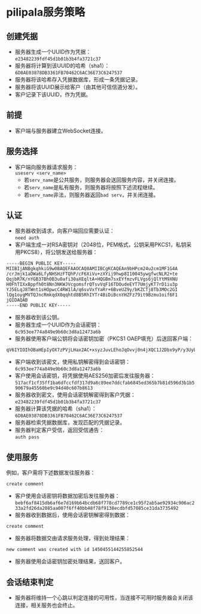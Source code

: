 # pilipala服务策略

## 创建凭据

* 服务器生成一个UUID作为凭据：  
`e23482239fdf45d1b01b3b4fa3721c37`
* 服务器将计算到该UUID的哈希（sha1）：  
`6D8AE03878DB3361FB70462C6AC36E73C6247537`
* 服务器将该哈希存入凭据数据库，形成一条凭据记录。
* 服务器将该UUID展示给客户（由其他可信信道分发）。
* 客户记录下该UUID，作为凭据。

## 前提

* 客户端与服务器建立WebSocket连接。

## 服务选择

* 客户端向服务器请求服务：  
`useserv <serv_name>`
  * 若`serv_name`是公共服务，则服务器会送回服务内容，并关闭连接。
  * 若`serv_name`是私有服务，则服务器将按照下述流程继续。
  * 若`serv_name`非法，则服务器返回`bad serv`，并关闭连接。

## 认证

* 服务器收到请求，向客户端回应需要认证：  
`need auth`
* 客户端生成一对RSA密钥对（2048位，PEM格式，公钥采用PKCS1，私钥采用PKCS8），将公钥发送给服务器：

```text
-----BEGIN PUBLIC KEY-----
MIIBIjANBgkqhkiG9w0BAQEFAAOCAQ8AMIIBCgKCAQEAn9bHPcm24u2cm1MF1G4A
/crJmjk1aDWa6LfyNHSHzFTQhP/cF6XiVu+zXYij9hwp8I10045ywgfwcNLR2+te
QqjbR7K/nYGB37Bh0B3u0afi30aXEqltA+HQGBm7sxEYfmzvFLVgs6jQlYtM9XNU
H0FhTIXxBppfh0t8Nn3NKWJVcgomsfrQTsvVqF16TDOudeEYT7UmjyKT7rD1iu3p
YJ5ELqJ8TWnt1sHOpwcC4RW1lA/q6svVxfYaRr+6BveUZ9y/bKZCTj8Tb3MOc2GI
lQg1oygMVTQJncRmkqdX0qqhtd8B5RhIYTr4BiDiBcnYHZFz79it9Bzmu1oif6F1
jQIDAQAB
-----END PUBLIC KEY-----
```

* 服务器收到该公钥。
* 服务器生成一个UUID作为会话密钥：  
`6c953ee774a849e9b60c3d8a12473a6b`
* 服务器使用客户端公钥将会话密钥加密（PKCS1 OAEP填充）后送回客户端：

```text
qV6IYIOIhOBaHEpIyOX7zPVjLHax2AC+xsyzJuvLEhoJqOvvj0n4jXQC1J2Dbx9yP/y3UybccSbXj7ut+EW0UORC6rA3sMA/R+p2F5hlgJhPdzDLKoOvpWxtROq23OX6i4yoqZ3MoituqGICBxoVopz30TVc3Y+ayHPYYrkNvYc5PBZu2BGgPmM/CLiuc1dQ3o6fJ0LkamXkiBqTu4e9lwEOLJaE2ht+VGW0zue6ecIlUEjHrcU37m9kLlFsEeAweDtg3ppoKtnEVziy46m6ygnCbbxUbamxGdq+N6AFuCWl/C5VY7B05YOMCV9KNZgv6SE2LcUaHhSbrZTc/OFSTg==
```

* 客户端收到该密文，使用私钥解密得到会话密钥：
`6c953ee774a849e9b60c3d8a12473a6b`
* 客户使用会话密钥，将凭据使用AES256加密后发往服务器：
`517acf1cf35ff1ba6dfccfdf317d9a8c89ee7ddcfab6845ed365b7b81d596d3b1b590679a45560be9c94d40c607b8613`
* 服务器收到密文，使用会话密钥解密得到客户凭据：  
`e23482239fdf45d1b01b3b4fa3721c37`
* 服务器计算该凭据的哈希（sha1）：  
`6D8AE03878DB3361FB70462C6AC36E73C6247537`
* 服务器检索凭据数据库，发现匹配的凭据记录。
* 服务器判定客户受信，返回受信通告：  
`auth pass`

## 使用服务

例如，客户需将下述数据发往服务器：

```text
create comment
```

* 客户使用会话密钥将数据加密后发往服务器：
`bebf6af8415db6af6e7d169b64bcdb68f778cd7789ce1c95f2ab5ae92934c906ac233a2fd26da2085aa007f6ff40bb48f78f9138ecdbfd57085ce31da3735492`
* 服务器收到数据后，使用会话密钥解密得到数据：

```text
create comment
```

* 服务器将数据交由请求服务处理，得到处理结果：

```text
new comment was created with id 1450455144255852544
```

* 服务器使用会话密钥加密处理结果，送回客户。

## 会话结束判定

* 服务器将维持一个心跳以判定连接的可用性，当连接不可用时服务器会关闭该连接，相关服务也会终止。
